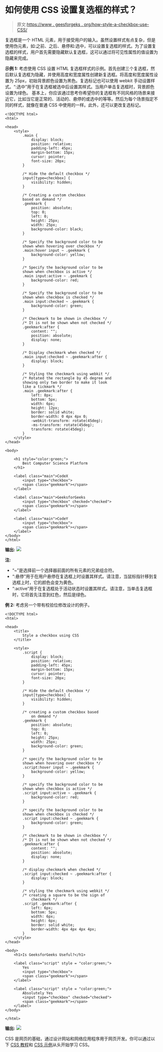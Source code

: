 # 如何使用 CSS 设置复选框的样式？

> 原文:[https://www . geesforgeks . org/how-style-a-checkbox-use-CSS/](https://www.geeksforgeeks.org/how-to-style-a-checkbox-using-css/)

复选框是一个 HTML 元素，用于接受用户的输入。虽然设置样式有点复杂，但是使用伪元素，如:之前、之后、悬停和:选中，可以设置复选框的样式。为了设置复选框的样式，用户首先需要隐藏默认复选框，这可以通过将可见性属性的值设置为隐藏来完成。

**示例 1:** 考虑使用 CSS 设置 HTML 复选框样式的示例。首先创建三个复选框，然后默认复选框为隐藏，并使用高度和宽度属性创建新复选框。将高度和宽度属性设置为 25px，初始背景颜色设置为黑色。复选标记也可以使用 webkit 手动设置样式。“:选中”用于在复选框被选中后设置其样式。当用户单击复选框时，背景颜色设置为绿色。
基本上，你应该通过思考你希望你的复选框有不同风格的场景来接近它，比如当它是正常的、活动的、悬停的或选中的等等。然后为每个场景指定不同的样式，就像在普通 CSS 中使用的一样。此外，还可以更改复选标记。

```
<!DOCTYPE html>
<html>

<head>
    <style>
        .main {
            display: block;
            position: relative;
            padding-left: 45px;
            margin-bottom: 15px;
            cursor: pointer;
            font-size: 20px;
        }

        /* Hide the default checkbox */
        input[type=checkbox] {
            visibility: hidden;
        }

        /* Creating a custom checkbox
        based on demand */
        .geekmark {
            position: absolute;
            top: 0;
            left: 0;
            height: 25px;
            width: 25px;
            background-color: black;
        }

        /* Specify the background color to be
        shown when hovering over checkbox */
        .main:hover input ~ .geekmark {
            background-color: yellow;
        }

        /* Specify the background color to be
        shown when checkbox is active */
        .main input:active ~ .geekmark {
            background-color: red;
        }

        /* Specify the background color to be
        shown when checkbox is checked */
        .main input:checked ~ .geekmark {
            background-color: green;
        }

        /* Checkmark to be shown in checkbox */
        /* It is not be shown when not checked */
        .geekmark:after {
            content: "";
            position: absolute;
            display: none;
        }

        /* Display checkmark when checked */
        .main input:checked ~ .geekmark:after {
            display: block;
        }

        /* Styling the checkmark using webkit */
        /* Rotated the rectangle by 45 degree and 
        showing only two border to make it look
        like a tickmark */
        .main .geekmark:after {
            left: 8px;
            bottom: 5px;
            width: 6px;
            height: 12px;
            border: solid white;
            border-width: 0 4px 4px 0;
            -webkit-transform: rotate(45deg);
            -ms-transform: rotate(45deg);
            transform: rotate(45deg);
        }
    </style>
</head>

<body>

    <h1 style="color:green;">
        Best Computer Science Platform
    </h1>

    <label class="main">CodeX
        <input type="checkbox">
        <span class="geekmark"></span>
    </label>

    <label class="main">GeeksforGeeks
        <input type="checkbox" checked="checked">
        <span class="geekmark"></span>
    </label>

    <label class="main">CodeY
        <input type="checkbox">
        <span class="geekmark"></span>
    </label>
</body>
</html>                    
```

**输出:**
![](img/5f3b62265cda88b73ef674c8d19bfcf1.png)

**注:**

*   “~”是选择前一个选择器前面的所有元素的兄弟组合符。
*   “:悬停”用于在用户悬停在复选框上时设置其样式。请注意，当鼠标指针移到复选框上时，它的颜色会变为黄色。
*   “:active”用于在复选框处于活动状态时设置其样式。请注意，当单击复选框时，它将首先注意到红色，然后是绿色。

**例 2:** 考虑另一个带有校验位修改设计的例子。

```
<!DOCTYPE html>
<html>

<head>
    <title>
        Style a checkbox using CSS
    </title>

    <style>
        .script {
            display: block;
            position: relative;
            padding-left: 45px;
            margin-bottom: 15px;
            cursor: pointer;
            font-size: 20px;
        }

        /* Hide the default checkbox */
        input[type=checkbox] {
            visibility: hidden;
        }

        /* creating a custom checkbox based
            on demand */
        .geekmark {
            position: absolute;
            top: 0;
            left: 0;
            height: 25px;
            width: 25px;
            background-color: green;
        }

        /* specify the background color to be
        shown when hovering over checkbox */
        .script:hover input ~ .geekmark {
            background-color: yellow;
        }

        /* specify the background color to be
        shown when checkbox is active */
        .script input:active ~ .geekmark {
            background-color: red;
        }

        /* specify the background color to be
        shown when checkbox is checked */
        .script input:checked ~ .geekmark {
            background-color: green;
        }

        /* checkmark to be shown in checkbox */
        /* It is not be shown when not checked */
        .geekmark:after {
            content: "";
            position: absolute;
            display: none;
        }

        /* display checkmark when checked */
        .script input:checked ~ .geekmark:after {
            display: block;
        }

        /* styling the checkmark using webkit */
        /* creating a square to be the sign of
            checkmark */
        .script .geekmark:after {
            left: 6px;
            bottom: 5px;
            width: 6px;
            height: 6px;
            border: solid white;
            border-width: 4px 4px 4px 4px;
        }
    </style>
</head>

<body>
    <h1>Is GeeksforGeeks Useful?</h1>

    <label class="script" style = "color:green;">
        Yes
        <input type="checkbox">
        <span class="geekmark"></span>
    </label>

    <label class="script" style = "color:green;">
        Absolutely Yes
        <input type="checkbox" checked="checked">
        <span class="geekmark"></span>
    </label>
</body>

</html>                    
```

**输出:**
![](img/2709566c69b26c42a5c1a1137803001a.png)

CSS 是网页的基础，通过设计网站和网络应用程序用于网页开发。你可以通过以下 [CSS 教程](https://www.geeksforgeeks.org/css-tutorials/)和 [CSS 示例](https://www.geeksforgeeks.org/css-examples/)从头开始学习 CSS。